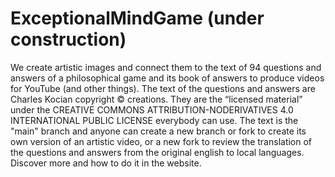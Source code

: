# ExceptionalMindGame (under construction)
We create artistic images and connect them to the text of 94 questions and answers of a philosophical game and its book of answers to produce videos for YouTube (and other things). The text of the questions and answers are Charles Kocian copyright © creations. They are the “licensed material” under the CREATIVE COMMONS ATTRIBUTION-NODERIVATIVES 4.0 INTERNATIONAL PUBLIC LICENSE everybody can use. The text is the "main" branch and anyone can create a new branch or fork to create its own version of an artistic video, or a new fork to review the translation of the questions and answers from the original english to local languages. Discover more and how to do it in the website.
